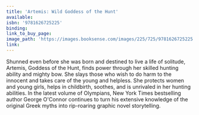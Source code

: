 ```yaml
---
title: 'Artemis: Wild Goddess of the Hunt'
available:
isbn: '9781626725225'
binding:
link_to_buy_page:
image_path: 'https://images.booksense.com/images/225/725/9781626725225.jpg'
link:
---
```



Shunned even before she was born and destined to live a life of solitude, Artemis, Goddess of the Hunt, finds power through her skilled hunting ability and mighty bow. She slays those who wish to do harm to the innocent and takes care of the young and helpless. She protects women and young girls, helps in childbirth, soothes, and is unrivaled in her hunting abilities. In the latest volume of Olympians, New York Times bestselling author George O'Connor continues to turn his extensive knowledge of the original Greek myths into rip-roaring graphic novel storytelling.